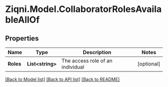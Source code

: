 
# Ziqni.Model.CollaboratorRolesAvailableAllOf

## Properties

Name | Type | Description | Notes
------------ | ------------- | ------------- | -------------
**Roles** | **List&lt;string&gt;** | The access role of an individual | [optional] 

[[Back to Model list]](../README.md#documentation-for-models)
[[Back to API list]](../README.md#documentation-for-api-endpoints)
[[Back to README]](../README.md)

